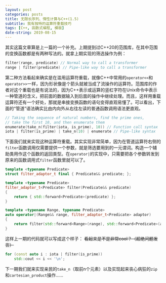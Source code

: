 ```yaml
---
layout: post
categories: posts
title: 无限长序列、惰性计算与C++(1.5)
subtitle: 我有独特的运算符重载技巧
tags: [C++, 函数式编程, 模板]
date-string: 2019-08-15
---
```

其实这篇文章算是上一篇的一个补充。上期提到过C++20的范围库，在其中范围的变换函数都是有两种写法的。就拿上期实现的筛选操作为例：
```cpp
filter(range, predicate) // Normal way to call a transformer
range | filter(predicate) // Pipe-like way to call a transformer
```

第二种方法看起来确实是在滥用运算符重载，就像C++中常用的`operator<<`和`operator>>`一样，因为形状像是个箭头就被当成了流操作的运算符。范围库的作者对这个重载也是有说法的，因为C++表示或运算的竖杠字符在Unix命令中表示一种管道的含义，把前面的数据输入到后面的操作中继续处理。而且，这样用重载运算符还有一个好处，那就是串接变换函数的语句变得直观易懂了。可以看出，下面的“管道”语法确实比由内向外从右往左读的普通函数调用语法更直观。
```cpp
// Taking the sequence of natural numbers, find the prime ones,
// take the first 10, and then enumerate them
enumerate(take_n(filter(iota, is_prime), 10)) // Function call syntax
iota | filter(is_prime) | take_n(10) | enumerate // Pipe-like syntax
```

下面我们就来实现这种运算符重载。其实实现非常简单，因为在管道运算符右侧的`filter`函数调用仅需要提供一个参数，就是筛选要用到的一元谓词。构造一个辅助类用作这个函数的返回类型。在`operator|`的实现中，只需要把各个参数转发到原来的函数调用式`filter`函数里就可以了。
```cpp
template <typename Predicate> 
struct filter_adaptor_t final { Predicate&& predicate; };

template <typename Predicate>
filter_adaptor_t<Predicate> filter(Predicate&& predicate)
{
    return { std::forward<Predicate>(predicate) };
}

template <typename Range, typename Predicate>
auto operator|(Range&& range, filter_adaptor_t<Predicate> adaptor)
{
    return filter(std::forward<Range>(range), std::forward<Predicate>(adaptor.predicate));
}
```

这样上一期的代码就可以写成这个样子： ~~看起来是不是非常cool？（超绝问题发言）~~
```cpp
for (const auto i : iota | filter(is_prime))
    std::cout << i << '\n';
```

下一期我们就来实现亲民的`take_n`（取前n个元素）以及实现起来丧心病狂的`zip`和`cartesian_product`操作……
